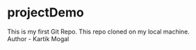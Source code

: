 # projectDemo
This is my first Git Repo.
This repo cloned on my local machine.
<br>
Author - Kartik Mogal

